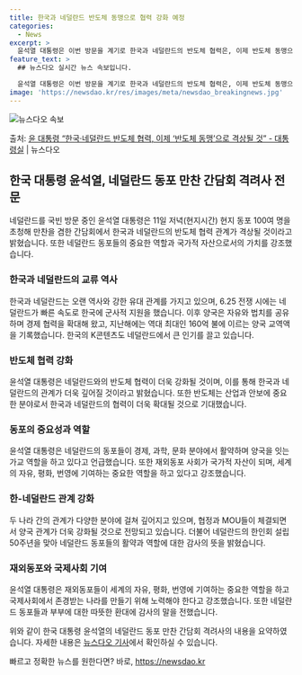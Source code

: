 ```yaml
---
title: 한국과 네덜란드 반도체 동맹으로 협력 강화 예정
categories:
  - News
excerpt: >
  윤석열 대통령은 이번 방문을 계기로 한국과 네덜란드의 반도체 협력은, 이제 반도체 동맹으로 관계가 격상되게 …
feature_text: >
  ## 뉴스다오 실시간 뉴스 속보입니다.

  윤석열 대통령은 이번 방문을 계기로 한국과 네덜란드의 반도체 협력은, 이제 반도체 동맹으로 관계가 격상되게 …
image: 'https://newsdao.kr/res/images/meta/newsdao_breakingnews.jpg'
---
```


![뉴스다오 속보](https://newsdao.kr/res/images/meta/newsdao_breakingnews.jpg)

<p>출처: <a href="https://newsdao.kr/2789" rel="dofollow">윤 대통령 “한국·네덜란드 반도체 협력, 이제 ‘반도체 동맹’으로 격상될 것”   - 대통령실</a> | 뉴스다오</p>

<h2 data-ke-size="size26">한국 대통령 윤석열, 네덜란드 동포 만찬 간담회 격려사 전문</h2>
<p data-ke-size="size16">네덜란드를 국빈 방문 중인 윤석열 대통령은 11일 저녁(현지시간) 현지 동포 100여 명을 초청해 만찬을 겸한 간담회에서 한국과 네덜란드의 반도체 협력 관계가 격상될 것이라고 밝혔습니다. 또한 네덜란드 동포들의 중요한 역할과 국가적 자산으로서의 가치를 강조했습니다.</p>

<h3 data-ke-size="size24">한국과 네덜란드의 교류 역사</h3>
<p data-ke-size="size16">한국과 네덜란드는 오랜 역사와 강한 유대 관계를 가지고 있으며, 6.25 전쟁 시에는 네덜란드가 빠른 속도로 한국에 군사적 지원을 했습니다. 이후 양국은 자유와 법치를 공유하며 경제 협력을 확대해 왔고, 지난해에는 역대 최대인 160억 불에 이르는 양국 교역액을 기록했습니다. 한국의 K콘텐츠도 네덜란드에서 큰 인기를 끌고 있습니다.</p>

<h3 data-ke-size="size24">반도체 협력 강화</h3>
<p data-ke-size="size16">윤석열 대통령은 네덜란드와의 반도체 협력이 더욱 강화될 것이며, 이를 통해 한국과 네덜란드의 관계가 더욱 깊어질 것이라고 밝혔습니다. 또한 반도체는 산업과 안보에 중요한 분야로서 한국과 네덜란드의 협력이 더욱 확대될 것으로 기대했습니다.</p>

<h3 data-ke-size="size24">동포의 중요성과 역할</h3>
<p data-ke-size="size16">윤석열 대통령은 네덜란드의 동포들이 경제, 과학, 문화 분야에서 활약하며 양국을 잇는 가교 역할을 하고 있다고 언급했습니다. 또한 재외동포 사회가 국가적 자산이 되며, 세계의 자유, 평화, 번영에 기여하는 중요한 역할을 하고 있다고 강조했습니다.</p>

<h3 data-ke-size="size24">한-네덜란드 관계 강화</h3>
<p data-ke-size="size16">두 나라 간의 관계가 다양한 분야에 걸쳐 깊어지고 있으며, 협정과 MOU들이 체결되면서 양국 관계가 더욱 강화될 것으로 전망되고 있습니다. 더불어 네덜란드의 한인회 설립 50주년을 맞아 네덜란드 동포들의 활약과 역할에 대한 감사의 뜻을 밝혔습니다.</p>

<h3 data-ke-size="size24">재외동포와 국제사회 기여</h3>
<p data-ke-size="size16">윤석열 대통령은 재외동포들이 세계의 자유, 평화, 번영에 기여하는 중요한 역할을 하고 국제사회에서 존경받는 나라를 만들기 위해 노력해야 한다고 강조했습니다. 또한 네덜란드 동포들과 부부에 대한 따뜻한 환대에 감사의 말을 전했습니다.</p>

위와 같이 한국 대통령 윤석열의 네덜란드 동포 만찬 간담회 격려사의 내용을 요약하였습니다. 자세한 내용은 <a href="https://newsdao.kr/2789">뉴스다오 기사</a>에서 확인하실 수 있습니다. 

빠르고 정확한 뉴스를 원한다면? 바로, <a href="https://newsdao.kr" rel="dofollow">https://newsdao.kr</a>


    
